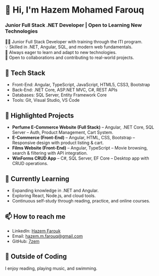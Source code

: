 # 👋 Hi, I'm Hazem Mohamed Farouq  
### Junior Full Stack .NET Developer | Open to Learning New Technologies  

👨‍💻 Junior Full Stack Developer with training through the ITI program.  
💡 Skilled in .NET, Angular, SQL, and modern web fundamentals.  
🌱 Always eager to learn and adapt to new technologies.  
🤝 Open to collaborations and contributing to real-world projects.  

## 🔧 Tech Stack  
- Front-End: Angular, TypeScript, JavaScript, HTML5, CSS3, Bootstrap  
- Back-End: .NET Core, ASP.NET MVC, C#, REST APIs  
- Databases: SQL Server, Entity Framework Core  
- Tools: Git, Visual Studio, VS Code  

## 📂 Highlighted Projects  
- **Perfume E-Commerce Website (Full Stack)** – Angular, .NET Core, SQL Server – Auth, Product Management, Cart System.  
- **E-Commerce (Front-End)** – Angular, HTML, CSS, Bootstrap – Responsive design with product listing & cart.  
- **Films Website (Front-End)** – Angular, TypeScript – Movie browsing, search & filtering with API integration.  
- **WinForms CRUD App** – C#, SQL Server, EF Core – Desktop app with CRUD operations.  

## 🌱 Currently Learning  
- Expanding knowledge in .NET and Angular.  
- Exploring React, Node.js, and cloud tools.  
- Continuous self-study through reading, practice, and online courses.  

## 📫 How to reach me  
- LinkedIn: [Hazem Farouk](https://www.linkedin.com/in/hazem-farouk-se/)  
- Email: hazem.m.farouq@gmail.com  
- GitHub: [7zem](https://github.com/7zem)  

## 🎸 Outside of Coding  
I enjoy reading, playing music, and swimming.  

